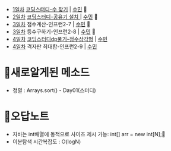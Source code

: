 * [1일차](Day1) [코딩스터디-수 찾기](https://www.acmicpc.net/problem/1920) | [수민](/2302/Day01/studyCoding.java) 🌟
* [2일차](Day2) [코딩스터디-공유기 설치 ](https://www.acmicpc.net/problem/2110) | [수민](/2302/Day02/studyCoding.java) 🌟
* [3일차](Day3) 점수계산-인프런2-7 | [수민](/2302/Day03_1) 🌟
* [3일차](Day3) 등수구하기-인프런2-8 | [수민](/2302/Day03_2) 🌟
* [4일차](Day4) [코딩스터디dp풀기-정수삼각형](https://www.acmicpc.net/problem/1932) | [수민](/2302/Day04/studyCoding.java) 
* [4일차](Day4) 격자판 최대합-인프런2-9 | [수민](/2302/Day04_1)

# 🍭새로알게된 메소드
* 정렬 : Arrays.sort() - Day01(스터디)

# 🐳오답노트
* 자바는 int배열에 동적으로 사이즈 제시 가능: int[] arr = new int[N];🌟
* 이분탐색 시간복잡도 : O(logN)
